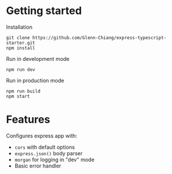 # Getting started
Installation  
```
git clone https://github.com/Glenn-Chiang/express-typescript-starter.git  
npm install
```
Run in development mode
```
npm run dev
```
Run in production mode
```
npm run build
npm start
```

# Features
Configures express app with:
- `cors` with default options
- `express.json()` body parser
- `morgan` for logging in "dev" mode
- Basic error handler
